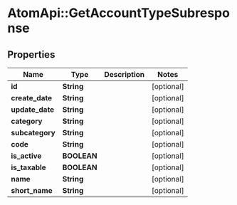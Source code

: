 # AtomApi::GetAccountTypeSubresponse

## Properties
Name | Type | Description | Notes
------------ | ------------- | ------------- | -------------
**id** | **String** |  | [optional] 
**create_date** | **String** |  | [optional] 
**update_date** | **String** |  | [optional] 
**category** | **String** |  | [optional] 
**subcategory** | **String** |  | [optional] 
**code** | **String** |  | [optional] 
**is_active** | **BOOLEAN** |  | [optional] 
**is_taxable** | **BOOLEAN** |  | [optional] 
**name** | **String** |  | [optional] 
**short_name** | **String** |  | [optional] 


